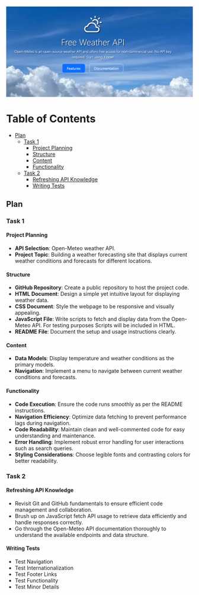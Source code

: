 <p align="left">
  <img src="resources/openMeteo.png" width="550">
</p>

# Table of Contents

- [Plan](#plan)
  - [Task 1](#task-1)
    - [Project Planning](#project-planning)
    - [Structure](#structure)
    - [Content](#content)
    - [Functionality](#functionality)
  - [Task 2](#task-2)
    - [Refreshing API Knowledge](#refreshing-api-knowledge)
    - [Writing Tests](#writing-tests)

## Plan

### Task 1

#### Project Planning

* **API Selection**: Open-Meteo weather API.
* **Project Topic**: Building a weather forecasting site that displays current weather conditions and forecasts for different locations.

#### Structure

* **GitHub Repository**: Create a public repository to host the project code.
* **HTML Document**: Design a simple yet intuitive layout for displaying weather data.
* **CSS Document**: Style the webpage to be responsive and visually appealing.
* **JavaScript File**: Write scripts to fetch and display data from the Open-Meteo API. For testing purposes Scripts will be included in HTML.
* **README File**: Document the setup and usage instructions clearly.

#### Content

* **Data Models**: Display temperature and weather conditions as the primary models.
* **Navigation**: Implement a menu to navigate between current weather conditions and forecasts.

#### Functionality

* **Code Execution**: Ensure the code runs smoothly as per the README instructions.
* **Navigation Efficiency**: Optimize data fetching to prevent performance lags during navigation.
* **Code Readability**: Maintain clean and well-commented code for easy understanding and maintenance.
* **Error Handling**: Implement robust error handling for user interactions such as search queries.
* **Styling Considerations**: Choose legible fonts and contrasting colors for better readability.

### Task 2

#### Refreshing API Knowledge

* Revisit Git and GitHub fundamentals to ensure efficient code management and collaboration.
* Brush up on JavaScript fetch API usage to retrieve data efficiently and handle responses correctly.
* Go through the Open-Meteo API documentation thoroughly to understand the available endpoints and data structure.

#### Writing Tests

* Test Navigation
* Test Internationalization
* Test Footer Links
* Test Functionality
* Test Minor Details
